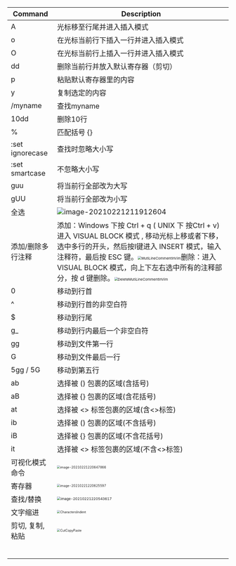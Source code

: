 

| Command           | Description                                                  |
| ----------------- | ------------------------------------------------------------ |
| A                 | 光标移至行尾并进入插入模式                                   |
| o                 | 在光标当前行下插入一行并进入插入模式                         |
| O                 | 在光标当前行上插入一行并进入插入模式                         |
| dd                | 删除当前行并放入默认寄存器（剪切）                           |
| p                 | 粘贴默认寄存器里的内容                                       |
| y                 | 复制选定的内容                                               |
| /myname           | 查找myname                                                   |
| 10dd              | 删除10行                                                     |
| %                 | 匹配括号 {}[]()                                              |
| :set ignorecase   | 查找时忽略大小写                                             |
| :set smartcase    | 不忽略大小写                                                 |
| guu               | 将当前行全部改为大写                                         |
| gUU               | 将当前行全部改为小写                                         |
| 全选              | ![image-20210221211912604](C:\Users\Ares\AppData\Roaming\Typora\typora-user-images\image-20210221211912604.png) |
| 添加/删除多行注释 | 添加：Windows 下按 Ctrl + q ( UNIX 下 按Ctrl + v) 进入 VISUAL BLOCK 模式 ,  移动光标上移或者下移，选中多行的开头，然后按I键进入 INSERT 模式，输入注释符，最后按 ESC 键。<img src="C:\Users\Ares\Desktop\VimTips\MutiLineCommentInVim.gif" alt="MutiLineCommentInVim" style="zoom:50%;" />删除：进入VISUAL BLOCK 模式，向上下左右选中所有的注释部分，按 d 键删除。<img src="C:\Users\Ares\Desktop\VimTips\DeleteMutiLineCommentInVim.gif" alt="DeleteMutiLineCommentInVim" style="zoom:50%;" /> |
| 0                 | 移动到行首                                                   |
| ^                 | 移动到行首的非空白符                                         |
| $                 | 移动到行尾                                                   |
| g_                | 移动到行内最后一个非空白符                                   |
| gg                | 移动到文件第一行                                             |
| G                 | 移动到文件最后一行                                           |
| 5gg / 5G          | 移动到第五行                                                 |
| ab                | 选择被 () 包裹的区域(含括号)                                 |
| aB                | 选择被 {} 包裹的区域(含花括号)                               |
| at                | 选择被 <> 标签包裹的区域(含<>标签)                           |
| ib                | 选择被 () 包裹的区域(不含括号)                               |
| iB                | 选择被 {} 包裹的区域(不含花括号)                             |
| it                | 选择被 <> 标签包裹的区域(不含<>标签)                         |
| 可视化模式命令    | <img src="C:\Users\Ares\AppData\Roaming\Typora\typora-user-images\image-20210221220647866.png" alt="image-20210221220647866" style="zoom:45%;" /> |
| 寄存器            | <img src="C:\Users\Ares\AppData\Roaming\Typora\typora-user-images\image-20210221220625597.png" alt="image-20210221220625597" style="zoom:45%;" /> |
| 查找/替换         | <img src="C:\Users\Ares\AppData\Roaming\Typora\typora-user-images\image-20210221220543617.png" alt="image-20210221220543617" style="zoom: 50%;" /> |
| 文字缩进          | <img src="C:\Users\Ares\Desktop\VimTips\CharactersIndent.png" alt="CharactersIndent" style="zoom:45%;" /> |
| 剪切, 复制, 粘贴  | <img src="C:\Users\Ares\Desktop\VimTips\CutCopyPaste.png" alt="CutCopyPaste" style="zoom:45%;" /> |
|                   |                                                              |
|                   |                                                              |
|                   |                                                              |
|                   |                                                              |
|                   |                                                              |
|                   |                                                              |

